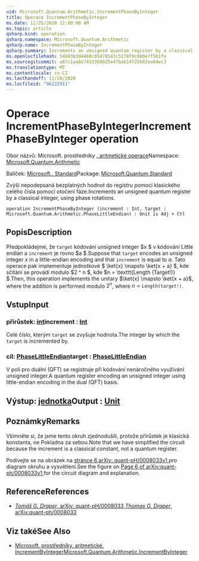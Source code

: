 ```yaml
---
uid: Microsoft.Quantum.Arithmetic.IncrementPhaseByInteger
title: Operace IncrementPhaseByInteger
ms.date: 11/25/2020 12:00:00 AM
ms.topic: article
qsharp.kind: operation
qsharp.namespace: Microsoft.Quantum.Arithmetic
qsharp.name: IncrementPhaseByInteger
qsharp.summary: Increments an unsigned quantum register by a classical integer, using phase rotations.
ms.openlocfilehash: 54b83b3d4460c05478543c51f8f9c0b0e7f5b1fa
ms.sourcegitcommit: a87c1aa8e7453360025e47ba614f25b02ea84ec3
ms.translationtype: MT
ms.contentlocale: cs-CZ
ms.lasthandoff: 11/26/2020
ms.locfileid: "96222911"
---
```

# <a name="incrementphasebyinteger-operation"></a><span data-ttu-id="90774-102">Operace IncrementPhaseByInteger</span><span class="sxs-lookup"><span data-stu-id="90774-102">IncrementPhaseByInteger operation</span></span>

<span data-ttu-id="90774-103">Obor názvů: Microsoft. prostředníky [. aritmetické operace](xref:Microsoft.Quantum.Arithmetic)</span><span class="sxs-lookup"><span data-stu-id="90774-103">Namespace: [Microsoft.Quantum.Arithmetic](xref:Microsoft.Quantum.Arithmetic)</span></span>

<span data-ttu-id="90774-104">Balíček: [Microsoft.. Standard](https://nuget.org/packages/Microsoft.Quantum.Standard)</span><span class="sxs-lookup"><span data-stu-id="90774-104">Package: [Microsoft.Quantum.Standard](https://nuget.org/packages/Microsoft.Quantum.Standard)</span></span>


<span data-ttu-id="90774-105">Zvýší nepodepsaná bezplatných hodnot do registru pomocí klasického celého čísla pomocí otočení fáze.</span><span class="sxs-lookup"><span data-stu-id="90774-105">Increments an unsigned quantum register by a classical integer, using phase rotations.</span></span>

```qsharp
operation IncrementPhaseByInteger (increment : Int, target : Microsoft.Quantum.Arithmetic.PhaseLittleEndian) : Unit is Adj + Ctl
```


## <a name="description"></a><span data-ttu-id="90774-106">Popis</span><span class="sxs-lookup"><span data-stu-id="90774-106">Description</span></span>

<span data-ttu-id="90774-107">Předpokládejme, že `target` kódování unsigned integer $x $ v kódování Little endian a `increment` je rovno $a $.</span><span class="sxs-lookup"><span data-stu-id="90774-107">Suppose that `target` encodes an unsigned integer $x$ in a little-endian encoding and that `increment` is equal to $a$.</span></span>
<span data-ttu-id="90774-108">Tato operace pak implementuje jednotkové $ \ket{x} \mapsto \ket{x + a} $, kde sčítání se provádí modulo $2 ^ n $, kde $n = \texttt{Length (Target!)} $.</span><span class="sxs-lookup"><span data-stu-id="90774-108">Then, this operation implements the unitary $\ket{x} \mapsto \ket{x + a}$, where the addition is performed modulo $2^n$, where $n = \texttt{Length(target!)}$.</span></span>

## <a name="input"></a><span data-ttu-id="90774-109">Vstup</span><span class="sxs-lookup"><span data-stu-id="90774-109">Input</span></span>

### <a name="increment--int"></a><span data-ttu-id="90774-110">přírůstek: [int](xref:microsoft.quantum.lang-ref.int)</span><span class="sxs-lookup"><span data-stu-id="90774-110">increment : [Int](xref:microsoft.quantum.lang-ref.int)</span></span>

<span data-ttu-id="90774-111">Celé číslo, kterým `target` se zvyšuje hodnota.</span><span class="sxs-lookup"><span data-stu-id="90774-111">The integer by which the `target` is incremented by.</span></span>


### <a name="target--phaselittleendian"></a><span data-ttu-id="90774-112">cíl: [PhaseLittleEndian](xref:Microsoft.Quantum.Arithmetic.PhaseLittleEndian)</span><span class="sxs-lookup"><span data-stu-id="90774-112">target : [PhaseLittleEndian](xref:Microsoft.Quantum.Arithmetic.PhaseLittleEndian)</span></span>

<span data-ttu-id="90774-113">V poli pro duální (QFT) se registruje při kódování nenáročného využívání unsigned integer.</span><span class="sxs-lookup"><span data-stu-id="90774-113">A quantum register encoding an unsigned integer using little-endian encoding in the dual (QFT) basis.</span></span>



## <a name="output--unit"></a><span data-ttu-id="90774-114">Výstup: [jednotka](xref:microsoft.quantum.lang-ref.unit)</span><span class="sxs-lookup"><span data-stu-id="90774-114">Output : [Unit](xref:microsoft.quantum.lang-ref.unit)</span></span>



## <a name="remarks"></a><span data-ttu-id="90774-115">Poznámky</span><span class="sxs-lookup"><span data-stu-id="90774-115">Remarks</span></span>

<span data-ttu-id="90774-116">Všimněte si, že jsme tento okruh zjednodušili, protože přírůstek je klasická konstanta, ne Pokladna za sebou.</span><span class="sxs-lookup"><span data-stu-id="90774-116">Note that we have simplified the circuit because the increment is a classical constant, not a quantum register.</span></span>

<span data-ttu-id="90774-117">Podívejte se na obrázek na [ stránce 6 arXiv: quant-pH/0008033v1 ](https://arxiv.org/pdf/quant-ph/0008033.pdf#page=6) pro diagram okruhu a vysvětlení.</span><span class="sxs-lookup"><span data-stu-id="90774-117">See the figure on [ Page 6 of arXiv:quant-ph/0008033v1 ](https://arxiv.org/pdf/quant-ph/0008033.pdf#page=6) for the circuit diagram and explanation.</span></span>

## <a name="references"></a><span data-ttu-id="90774-118">Reference</span><span class="sxs-lookup"><span data-stu-id="90774-118">References</span></span>

- [<span data-ttu-id="90774-119">*Tomáš G. Draper*, arXiv: quant-pH/0008033</span><span class="sxs-lookup"><span data-stu-id="90774-119"> *Thomas G. Draper*, arXiv:quant-ph/0008033</span></span>](https://arxiv.org/pdf/quant-ph/0008033v1.pdf)

## <a name="see-also"></a><span data-ttu-id="90774-120">Viz také</span><span class="sxs-lookup"><span data-stu-id="90774-120">See Also</span></span>

- [<span data-ttu-id="90774-121">Microsoft. prostředníky. aritmetické. IncrementByInteger</span><span class="sxs-lookup"><span data-stu-id="90774-121">Microsoft.Quantum.Arithmetic.IncrementByInteger</span></span>](xref:Microsoft.Quantum.Arithmetic.IncrementByInteger)